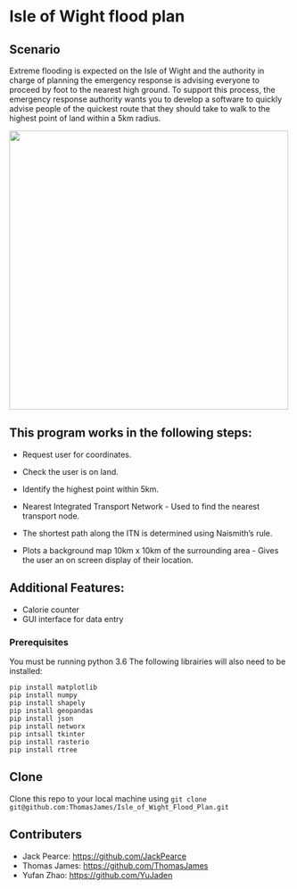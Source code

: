 

# Isle of Wight flood plan 

## Scenario
Extreme flooding is expected on the Isle of Wight and the authority in charge
of planning the emergency response is advising everyone to proceed by foot to
the nearest high ground.
To support this process, the emergency response authority wants you to develop
a software to quickly advise people of the quickest route that they should take
to walk to the highest point of land within a 5km radius.

<img src="https://github.com/ThomasJames/Isle_of_Wight_Flood_Plan/blob/master/Example%20of%20use.png" width="500">


## This program works in the following steps:

- Request user for coordinates. 

- Check the user is on land.

- Identify the highest point within 5km.

- Nearest Integrated Transport Network - Used to find the nearest transport node.

- The shortest path along the ITN is determined using Naismith’s rule.

- Plots a background map 10km x 10km of the surrounding area - Gives the user an on screen display of their location. 

## Additional Features:

- Calorie counter 
- GUI interface for data entry 

### Prerequisites

You must be running python 3.6
The following librairies will also need to be installed: 
```
pip install matplotlib
pip install numpy
pip install shapely
pip install geopandas
pip install json
pip install networx
pip intsall tkinter
pip install rasterio 
pip install rtree 
```
## Clone
Clone this repo to your local machine using ```git clone git@github.com:ThomasJames/Isle_of_Wight_Flood_Plan.git```

## Contributers 
- Jack Pearce: https://github.com/JackPearce
- Thomas James: https://github.com/ThomasJames
- Yufan Zhao: https://github.com/YuJaden




